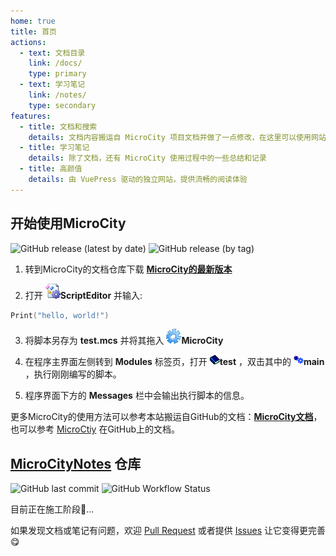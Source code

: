 ```yaml
---
home: true
title: 首页
actions:
  - text: 文档目录
    link: /docs/
    type: primary
  - text: 学习笔记
    link: /notes/
    type: secondary
features:
  - title: 文档和搜索
    details: 文档内容搬运自 MicroCity 项目文档并做了一点修改，在这里可以使用网站提供的搜索功能快速查找内容
  - title: 学习笔记
    details: 除了文档，还有 MicroCity 使用过程中的一些总结和记录
  - title: 高颜值
    details: 由 VuePress 驱动的独立网站，提供流畅的阅读体验
---
```

## 开始使用MicroCity
![GitHub release (latest by date)](https://img.shields.io/github/v/release/microcity/microcity.github.io) ![GitHub release (by tag)](https://img.shields.io/github/downloads/microcity/microcity.github.io/latest/total)

1. 转到MicroCity的文档仓库下载 [**MicroCity的最新版本**](https://github.com/microcity/microcity.github.io/releases/latest)

2. 打开 ![icon](./docs/imgs/icon_script_editor.png)**ScriptEditor** 并输入:  
```lua
Print("hello, world!")
```

3. 将脚本另存为 **test.mcs** 并将其拖入 ![icon](./docs/imgs/icon_microcity.png)**MicroCity**

4. 在程序主界面左侧转到 **Modules** 标签页，打开 ![icon](./docs/imgs/icon_module_file.png)**test** ，双击其中的 ![icon](./docs/imgs/icon_module.png)**main** ，执行刚刚编写的脚本。 

5. 程序界面下方的 **Messages** 栏中会输出执行脚本的信息。  

更多MicroCity的使用方法可以参考本站搬运自GitHub的文档：[**MicroCity文档**](./docs/)，也可以参考 [MicroCtiy](https://microcity.github.io/) 在GitHub上的文档。

## [MicroCityNotes](https://github.com/huuhghhgyg/MicroCityNotes) 仓库

![GitHub last commit](https://img.shields.io/github/last-commit/huuhghhgyg/MicroCityNotes) ![GitHub Workflow Status](https://img.shields.io/github/workflow/status/huuhghhgyg/MicroCityNotes/pages%20build%20and%20deployment)

目前正在施工阶段🧱...

如果发现文档或笔记有问题，欢迎 [Pull Request](https://github.com/huuhghhgyg/MicroCityNotes/pulls) 或者提供 [Issues](https://github.com/huuhghhgyg/MicroCityNotes/issues) 让它变得更完善😋
